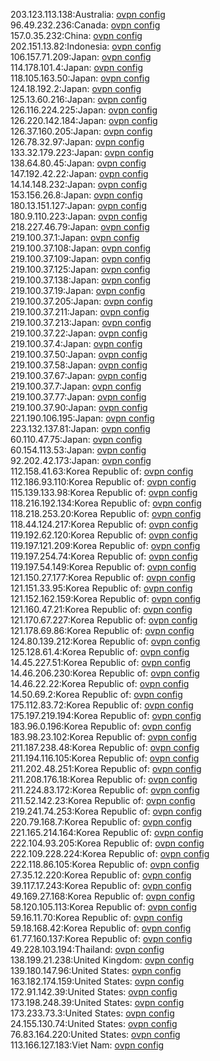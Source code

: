 203.123.113.138:Australia: [ovpn config](vpn/203_123_113_138.ovpn)  
96.49.232.236:Canada: [ovpn config](vpn/96_49_232_236.ovpn)  
157.0.35.232:China: [ovpn config](vpn/157_0_35_232.ovpn)  
202.151.13.82:Indonesia: [ovpn config](vpn/202_151_13_82.ovpn)  
106.157.71.209:Japan: [ovpn config](vpn/106_157_71_209.ovpn)  
114.178.101.4:Japan: [ovpn config](vpn/114_178_101_4.ovpn)  
118.105.163.50:Japan: [ovpn config](vpn/118_105_163_50.ovpn)  
124.18.192.2:Japan: [ovpn config](vpn/124_18_192_2.ovpn)  
125.13.60.216:Japan: [ovpn config](vpn/125_13_60_216.ovpn)  
126.116.224.225:Japan: [ovpn config](vpn/126_116_224_225.ovpn)  
126.220.142.184:Japan: [ovpn config](vpn/126_220_142_184.ovpn)  
126.37.160.205:Japan: [ovpn config](vpn/126_37_160_205.ovpn)  
126.78.32.97:Japan: [ovpn config](vpn/126_78_32_97.ovpn)  
133.32.179.223:Japan: [ovpn config](vpn/133_32_179_223.ovpn)  
138.64.80.45:Japan: [ovpn config](vpn/138_64_80_45.ovpn)  
147.192.42.22:Japan: [ovpn config](vpn/147_192_42_22.ovpn)  
14.14.148.232:Japan: [ovpn config](vpn/14_14_148_232.ovpn)  
153.156.26.8:Japan: [ovpn config](vpn/153_156_26_8.ovpn)  
180.13.151.127:Japan: [ovpn config](vpn/180_13_151_127.ovpn)  
180.9.110.223:Japan: [ovpn config](vpn/180_9_110_223.ovpn)  
218.227.46.79:Japan: [ovpn config](vpn/218_227_46_79.ovpn)  
219.100.37.1:Japan: [ovpn config](vpn/219_100_37_1.ovpn)  
219.100.37.108:Japan: [ovpn config](vpn/219_100_37_108.ovpn)  
219.100.37.109:Japan: [ovpn config](vpn/219_100_37_109.ovpn)  
219.100.37.125:Japan: [ovpn config](vpn/219_100_37_125.ovpn)  
219.100.37.138:Japan: [ovpn config](vpn/219_100_37_138.ovpn)  
219.100.37.19:Japan: [ovpn config](vpn/219_100_37_19.ovpn)  
219.100.37.205:Japan: [ovpn config](vpn/219_100_37_205.ovpn)  
219.100.37.211:Japan: [ovpn config](vpn/219_100_37_211.ovpn)  
219.100.37.213:Japan: [ovpn config](vpn/219_100_37_213.ovpn)  
219.100.37.22:Japan: [ovpn config](vpn/219_100_37_22.ovpn)  
219.100.37.4:Japan: [ovpn config](vpn/219_100_37_4.ovpn)  
219.100.37.50:Japan: [ovpn config](vpn/219_100_37_50.ovpn)  
219.100.37.58:Japan: [ovpn config](vpn/219_100_37_58.ovpn)  
219.100.37.67:Japan: [ovpn config](vpn/219_100_37_67.ovpn)  
219.100.37.7:Japan: [ovpn config](vpn/219_100_37_7.ovpn)  
219.100.37.77:Japan: [ovpn config](vpn/219_100_37_77.ovpn)  
219.100.37.90:Japan: [ovpn config](vpn/219_100_37_90.ovpn)  
221.190.106.195:Japan: [ovpn config](vpn/221_190_106_195.ovpn)  
223.132.137.81:Japan: [ovpn config](vpn/223_132_137_81.ovpn)  
60.110.47.75:Japan: [ovpn config](vpn/60_110_47_75.ovpn)  
60.154.113.53:Japan: [ovpn config](vpn/60_154_113_53.ovpn)  
92.202.42.173:Japan: [ovpn config](vpn/92_202_42_173.ovpn)  
112.158.41.63:Korea Republic of: [ovpn config](vpn/112_158_41_63.ovpn)  
112.186.93.110:Korea Republic of: [ovpn config](vpn/112_186_93_110.ovpn)  
115.139.133.98:Korea Republic of: [ovpn config](vpn/115_139_133_98.ovpn)  
118.216.192.134:Korea Republic of: [ovpn config](vpn/118_216_192_134.ovpn)  
118.218.253.20:Korea Republic of: [ovpn config](vpn/118_218_253_20.ovpn)  
118.44.124.217:Korea Republic of: [ovpn config](vpn/118_44_124_217.ovpn)  
119.192.62.120:Korea Republic of: [ovpn config](vpn/119_192_62_120.ovpn)  
119.197.121.209:Korea Republic of: [ovpn config](vpn/119_197_121_209.ovpn)  
119.197.254.74:Korea Republic of: [ovpn config](vpn/119_197_254_74.ovpn)  
119.197.54.149:Korea Republic of: [ovpn config](vpn/119_197_54_149.ovpn)  
121.150.27.177:Korea Republic of: [ovpn config](vpn/121_150_27_177.ovpn)  
121.151.33.95:Korea Republic of: [ovpn config](vpn/121_151_33_95.ovpn)  
121.152.162.159:Korea Republic of: [ovpn config](vpn/121_152_162_159.ovpn)  
121.160.47.21:Korea Republic of: [ovpn config](vpn/121_160_47_21.ovpn)  
121.170.67.227:Korea Republic of: [ovpn config](vpn/121_170_67_227.ovpn)  
121.178.69.86:Korea Republic of: [ovpn config](vpn/121_178_69_86.ovpn)  
124.80.139.212:Korea Republic of: [ovpn config](vpn/124_80_139_212.ovpn)  
125.128.61.4:Korea Republic of: [ovpn config](vpn/125_128_61_4.ovpn)  
14.45.227.51:Korea Republic of: [ovpn config](vpn/14_45_227_51.ovpn)  
14.46.206.230:Korea Republic of: [ovpn config](vpn/14_46_206_230.ovpn)  
14.46.22.22:Korea Republic of: [ovpn config](vpn/14_46_22_22.ovpn)  
14.50.69.2:Korea Republic of: [ovpn config](vpn/14_50_69_2.ovpn)  
175.112.83.72:Korea Republic of: [ovpn config](vpn/175_112_83_72.ovpn)  
175.197.219.194:Korea Republic of: [ovpn config](vpn/175_197_219_194.ovpn)  
183.96.0.196:Korea Republic of: [ovpn config](vpn/183_96_0_196.ovpn)  
183.98.23.102:Korea Republic of: [ovpn config](vpn/183_98_23_102.ovpn)  
211.187.238.48:Korea Republic of: [ovpn config](vpn/211_187_238_48.ovpn)  
211.194.116.105:Korea Republic of: [ovpn config](vpn/211_194_116_105.ovpn)  
211.202.48.251:Korea Republic of: [ovpn config](vpn/211_202_48_251.ovpn)  
211.208.176.18:Korea Republic of: [ovpn config](vpn/211_208_176_18.ovpn)  
211.224.83.172:Korea Republic of: [ovpn config](vpn/211_224_83_172.ovpn)  
211.52.142.23:Korea Republic of: [ovpn config](vpn/211_52_142_23.ovpn)  
219.241.74.253:Korea Republic of: [ovpn config](vpn/219_241_74_253.ovpn)  
220.79.168.7:Korea Republic of: [ovpn config](vpn/220_79_168_7.ovpn)  
221.165.214.164:Korea Republic of: [ovpn config](vpn/221_165_214_164.ovpn)  
222.104.93.205:Korea Republic of: [ovpn config](vpn/222_104_93_205.ovpn)  
222.109.228.224:Korea Republic of: [ovpn config](vpn/222_109_228_224.ovpn)  
222.118.86.105:Korea Republic of: [ovpn config](vpn/222_118_86_105.ovpn)  
27.35.12.220:Korea Republic of: [ovpn config](vpn/27_35_12_220.ovpn)  
39.117.17.243:Korea Republic of: [ovpn config](vpn/39_117_17_243.ovpn)  
49.169.27.168:Korea Republic of: [ovpn config](vpn/49_169_27_168.ovpn)  
58.120.105.113:Korea Republic of: [ovpn config](vpn/58_120_105_113.ovpn)  
59.16.11.70:Korea Republic of: [ovpn config](vpn/59_16_11_70.ovpn)  
59.18.168.42:Korea Republic of: [ovpn config](vpn/59_18_168_42.ovpn)  
61.77.160.137:Korea Republic of: [ovpn config](vpn/61_77_160_137.ovpn)  
49.228.103.194:Thailand: [ovpn config](vpn/49_228_103_194.ovpn)  
138.199.21.238:United Kingdom: [ovpn config](vpn/138_199_21_238.ovpn)  
139.180.147.96:United States: [ovpn config](vpn/139_180_147_96.ovpn)  
163.182.174.159:United States: [ovpn config](vpn/163_182_174_159.ovpn)  
172.91.142.39:United States: [ovpn config](vpn/172_91_142_39.ovpn)  
173.198.248.39:United States: [ovpn config](vpn/173_198_248_39.ovpn)  
173.233.73.3:United States: [ovpn config](vpn/173_233_73_3.ovpn)  
24.155.130.74:United States: [ovpn config](vpn/24_155_130_74.ovpn)  
76.83.164.220:United States: [ovpn config](vpn/76_83_164_220.ovpn)  
113.166.127.183:Viet Nam: [ovpn config](vpn/113_166_127_183.ovpn)  

